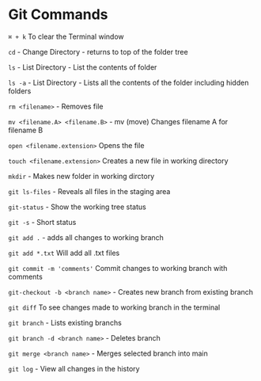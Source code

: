 # Git Commands

`⌘ + k` To clear the Terminal window  

`cd` - Change Directory - returns to top of the folder tree  

`ls` - List Directory - List the contents of folder  

`ls -a` - List Directory - Lists all the contents of the folder including hidden folders  

`rm <filename>` - Removes file  

`mv <filename.A> <filename.B>` - mv (move) Changes filename A for filename B  

`open <filename.extension>` Opens the file

`touch <filename.extension>` Creates a new file in working directory  

`mkdir` - Makes new folder in working dirctory  

`git ls-files` - Reveals all files in the staging area  

`git-status` - Show the working tree status  

`git -s` - Short status 

`git add .` - adds all changes to working branch  

`git add *.txt` Will add all .txt files 

`git commit -m 'comments'` Commit changes to working branch with comments 

`git-checkout -b <branch name>` - Creates new branch from existing branch  

`git diff` To see changes made to working branch in the terminal

`git branch` - Lists existing branchs

`git branch -d <branch name>` - Deletes branch

`git merge <branch name>` - Merges selected branch into main  

`git log` - View all changes in the history 
